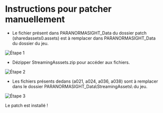 # Instructions pour patcher manuellement

- Le fichier présent dans PARANORMASIGHT_Data du dossier patch (sharedassets0.assets) est à remplacer dans PARANORMASIGHT_Data du dossier du jeu.

![Étape 1](/jeu/paranormasight/installation/manuellement_1.webp)

- Dézipper StreamingAsssets.zip pour accéder aux fichiers.

![Étape 2](/jeu/paranormasight/installation/manuellement_2.webp)

- Les fichiers présents dedans (a021, a024, a036, a038) sont à remplacer dans le dossier PARANORMASIGHT_Data\StreamingAssets\ du jeu.

![Étape 3](/jeu/paranormasight/installation/manuellement_3.webp)


Le patch est installé !